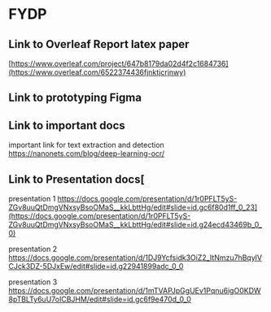 # FYDP

## Link to Overleaf Report latex paper
[https://www.overleaf.com/project/647b8179da02d4f2c1684736](https://www.overleaf.com/6522374436fjnktjcrjnwy)

## Link to prototyping Figma


## Link to important docs 
important link for text extraction and detection 
https://nanonets.com/blog/deep-learning-ocr/

## Link to Presentation docs[

presentation 1
https://docs.google.com/presentation/d/1r0PFLT5yS-ZGv8uuQtDmgVNxsyBsoOMaS__kkLbttHg/edit#slide=id.gc6f80d1ff_0_23](https://docs.google.com/presentation/d/1r0PFLT5yS-ZGv8uuQtDmgVNxsyBsoOMaS__kkLbttHg/edit#slide=id.g24ecd43469b_0_0)



presentation 2
https://docs.google.com/presentation/d/1DJ9Ycfsidk3OiZ2_ItNmzu7hBqylVCJck3DZ-5DJxEw/edit#slide=id.g22941899adc_0_0



presentation 3
https://docs.google.com/presentation/d/1mTVAPJpGgUEv1Pqnu6igO0KDW8pTBLTy6uU7oICBJHM/edit#slide=id.gc6f9e470d_0_0
